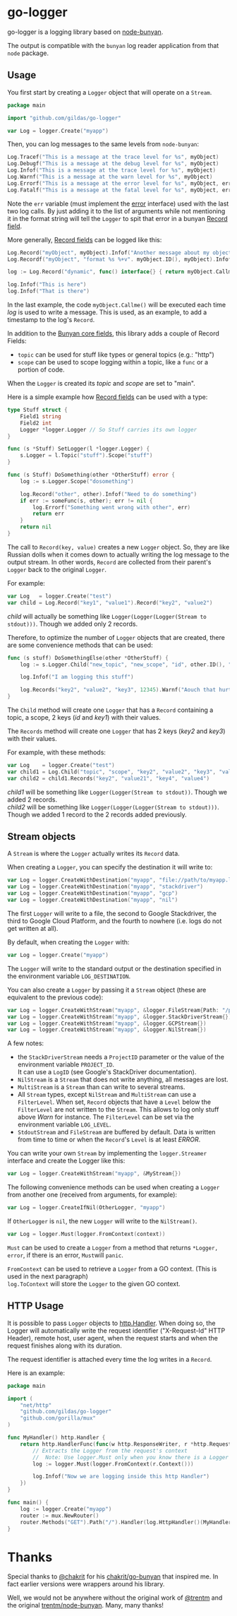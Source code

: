 # go-logger

go-logger is a logging library based on [node-bunyan](trentm/node-bunyan). 

The output is compatible with the `bunyan` log reader application from that `node` package.

## Usage

You first start by creating a `Logger` object that will operate on a `Stream`.

```go
package main

import "github.com/gildas/go-logger"

var Log = logger.Create("myapp")
```

Then, you can log messages to the same levels from `node-bunyan`:

```go
Log.Tracef("This is a message at the trace level for %s", myObject)
Log.Debugf("This is a message at the debug level for %s", myObject)
Log.Infof("This is a message at the trace level for %s", myObject)
Log.Warnf("This is a message at the warn level for %s", myObject)
Log.Errorf("This is a message at the error level for %s", myObject, err)
Log.Fatalf("This is a message at the fatal level for %s", myObject, err)
```

Note the `err` variable (must implement the [error](https://blog.golang.org/error-handling-and-go) interface) used with the last two log calls. By just adding it to the list of arguments while not mentioning it in the format string will tell the `Logger` to spit that error in a bunyan [Record field](https://github.com/trentm/node-bunyan#log-record-fields).

More generally, [Record fields](https://github.com/trentm/node-bunyan#log-record-fields) can be logged like this:

```go
Log.Record("myObject", myObject).Infof("Another message about my object")
Log.Recordf("myObject", "format %s %+v". myObject.ID(), myObject).Infof("This record uses a formatted value")

log := Log.Record("dynamic", func() interface{} { return myObject.Callme() })

log.Infof("This is here")
log.Infof("That is there")
```

In the last example, the code `myObject.Callme()` will be executed each time *log* is used to write a message.
This is used, as an example, to add a timestamp to the log's `Record`.

In addition to the [Bunyan core fields](https://github.com/trentm/node-bunyan#core-fields), this library adds a couple of Record Fields:

- `topic` can be used for stuff like types or general topics (e.g.: "http")
- `scope` can be used to scope logging within a topic, like a `func` or a portion of code.

When the `Logger` is created its *topic* and *scope* are set to "main".

Here is a simple example how [Record fields](https://github.com/trentm/node-bunyan#log-record-fields) can be used with a type:

```go
type Stuff struct {
    Field1 string
    Field2 int
    Logger *logger.Logger // So Stuff carries its own logger
}

func (s *Stuff) SetLogger(l *logger.Logger) {
    s.Logger = l.Topic("stuff").Scope("stuff")
}

func (s Stuff) DoSomething(other *OtherStuff) error {
    log := s.Logger.Scope("dosomething")

    log.Record("other", other).Infof("Need to do something")
    if err := someFunc(s, other); err != nil {
        log.Errorf("Something went wrong with other", err)
        return err
    }
    return nil
}
```

The call to `Record(key, value)` creates a new `Logger` object. So, they are like Russian dolls when it comes down to actually writing the log message to the output stream. In other words, `Record` are collected from their parent's `Logger` back to the original `Logger`.  

For example:  
```go
var Log   = logger.Create("test")
var child = Log.Record("key1", "value1").Record("key2", "value2")
```

*child* will actually be something like `Logger(Logger(Logger(Stream to stdout)))`. Though we added only 2 records.  

Therefore, to optimize the number of `Logger` objects that are created, there are some convenience methods that can be used:

```go
func (s stuff) DoSomethingElse(other *OtherStuff) {
    log := s.Logger.Child("new_topic", "new_scope", "id", other.ID(), "key1", "value1")

    log.Infof("I am logging this stuff")

    log.Records("key2", "value2", "key3", 12345).Warnf("Aouch that hurts!")
}
```

The `Child` method will create one `Logger` that has a `Record` containing a topic, a scope, 2 keys (*id* and *key1*) with their values.

The `Records` method will create one `Logger` that has 2 keys (*key2* and *key3*) with their values.

For example, with these methods:  
```go
var Log    = logger.Create("test")
var child1 = Log.Child("topic", "scope", "key2", "value2", "key3", "value3")
var child2 = child1.Records("key2", "value21", "key4", "value4")
```

*child1* will be something like `Logger(Logger(Stream to stdout))`. Though we added 2 records.  
*child2* will be something like `Logger(Logger(Logger(Stream to stdout)))`. Though we added 1 record to the 2 records added previously.  

## Stream objects

A `Stream` is where the `Logger` actually writes its `Record` data.

When creating a `Logger`, you can specify the destination it will write to:

```go
var Log = logger.CreateWithDestination("myapp", "file://path/to/myapp.log")
var Log = logger.CreateWithDestination("myapp", "stackdriver")
var Log = logger.CreateWithDestination("myapp", "gcp")
var Log = logger.CreateWithDestination("myapp", "nil")
```

The first `Logger` will write to a file, the second to Google Stackdriver, the third to Google Cloud Platform, and the fourth to nowhere (i.e. logs do not get written at all).

By default, when creating the `Logger` with:

```go
var Log = logger.Create("myapp")
```

The `Logger` will write to the standard output or the destination specified in the environment variable `LOG_DESTINATION`.

You can also create a `Logger` by passing it a `Stream` object (these are equivalent to the previous code):

```go
var Log = logger.CreateWithStream("myapp", &logger.FileStream{Path: "/path/to/myapp.log"})
var Log = logger.CreateWithStream("myapp", &logger.StackDriverStream{})
var Log = logger.CreateWithStream("myapp", &logger.GCPStream{})
var Log = logger.CreateWithStream("myapp", &logger.NilStream{})
```

A few notes:
- the `StackDriverStream` needs a `ProjectID` parameter or the value of the environment variable `PROJECT_ID`.  
  It can use a `LogID` (see Google's StackDriver documentation).
- `NilStream` is a `Stream` that does not write anything, all messages are lost.
- `MultiStream` is a `Stream` than can write to several streams.
- All `Stream` types, except `NilStream` and `MultiStream` can use a `FilterLevel`. When set, `Record` objects that have a `Level` below the `FilterLevel` are not written to the `Stream`. This allows to log only stuff above *Warn* for instance. The `FilterLevel` can be set via the environment variable `LOG_LEVEL`.
- `StdoutStream` and `FileStream` are buffered by default. Data is written from time to time or when the `Record`'s `Level` is at least *ERROR*.

You can write your own `Stream` by implementing the `logger.Streamer` interface and create the Logger like this:

```go
var Log = logger.CreateWithStream("myapp", &MyStream{})
```

The following convenience methods can be used when creating a `Logger` from another one (received from arguments, for example):

```go
var Log = logger.CreateIfNil(OtherLogger, "myapp")
```

If `OtherLogger` is `nil`, the new `Logger` will write to the `NilStream()`.

```go
var Log = logger.Must(logger.FromContext(context))
```

`Must` can be used to create a `Logger` from a method that returns `*Logger, error`, if there is an error, `Must`will `panic`.

`FromContext` can be used to retrieve a `Logger` from a GO context. (This is used in the next paragraph)  
`log.ToContext` will store the `Logger` to the given GO context.

## HTTP Usage

It is possible to pass `Logger` objects to [http.Handler](https://golang.org/pkg/net/http/#Handler). When doing so, the Logger will automatically write the request identifier ("X-Request-Id" HTTP Header), remote host, user agent, when the request starts and when the request finishes along with its duration.

The request identifier is attached every time the log writes in a `Record`.

Here is an example:

```go
package main

import (
    "net/http"
	"github.com/gildas/go-logger"
	"github.com/gorilla/mux"
)

func MyHandler() http.Handler {
    return http.HandlerFunc(func(w http.ResponseWriter, r *http.Request) {
        // Extracts the Logger from the request's context
        //  Note: Use logger.Must only when you know there is a Logger as it will panic otherwise
        log := logger.Must(logger.FromContext(r.Context()))

        log.Infof("Now we are logging inside this http Handler")
    })
}

func main() {
    log := logger.Create("myapp")
    router := mux.NewRouter()
    router.Methods("GET").Path("/").Handler(log.HttpHandler()(MyHandler()))
}
```

# Thanks

Special thanks to [@chakrit](https://github.com/chakrit) for his [chakrit/go-bunyan](https://github.com/chakrit/go-bunyan) that inspired me. In fact earlier versions were wrappers around his library.  

Well, we would not be anywhere without the original work of [@trentm](https://github.com/trentm) and the original [trentm/node-bunyan](https://github.com/trentm/node-bunyan). Many, many thanks!